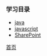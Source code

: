 ### 学习目录

* [java](../study/java/java.md)
* [javascript](../study/javascript/javascript.md)
* [SharePoint](../study/SharePoint/SharePoint.md)


[首页](../README.md)
